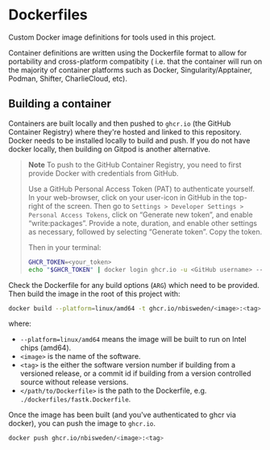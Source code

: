 # Dockerfiles

Custom Docker image definitions for tools used in this project.

Container definitions are written using the Dockerfile format to allow for portability
and cross-platform compatibity ( i.e. that the container will run on the majority of 
container platforms such as Docker, Singularity/Apptainer, Podman, Shifter, CharlieCloud, etc).

## Building a container

Containers are built locally and then pushed to `ghcr.io` (the GitHub Container Registry) where they're hosted 
and linked to this repository. Docker needs to be installed locally to build and push. If you do not have
docker locally, then building on Gitpod is another alternative.

> **Note**
> To push to the GitHub Container Registry, you need to first provide Docker with credentials from GitHub.
> 
> Use a GitHub Personal Access Token (PAT) to authenticate yourself. In your web-browser, click on your 
user-icon in GitHub in the top-right of the screen. Then go to `Settings > Developer Settings > Personal Access Tokens`, 
click on “Generate new token”, and enable “write:packages”. Provide a note, duration, and enable other settings 
as necessary, followed by selecting “Generate token”. Copy the token.
> 
> Then in your terminal:
> 
> ```bash
> GHCR_TOKEN=<your_token>
> echo "$GHCR_TOKEN" | docker login ghcr.io -u <GitHub username> --password-stdin
> ```

Check the Dockerfile for any build options (`ARG`) which need to be provided. Then 
build the image in the root of this project with:

```bash
docker build --platform=linux/amd64 -t ghcr.io/nbisweden/<image>:<tag> -f </path/to/Dockerfile> .
```

where:
- `--platform=linux/amd64` means the image will be built to run on Intel chips (amd64).
- `<image>` is the name of the software.
- `<tag>` is the either the software version number if building from a versioned release, or a commit id if building from a version
controlled source without release versions.
- `</path/to/Dockerfile>` is the path to the Dockerfile, e.g. `./dockerfiles/fastk.Dockerfile`.

Once the image has been built (and you've authenticated to ghcr via docker), you can push the image to `ghcr.io`.

```bash
docker push ghcr.io/nbisweden/<image>:<tag>
```